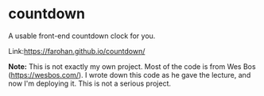 # countdown
A usable front-end countdown clock for you.

Link:https://farohan.github.io/countdown/

**Note:** This is not exactly my own project. Most of the code is from Wes Bos (https://wesbos.com/). I wrote down this code as he gave the lecture, and now I'm deploying it. This is not a serious project.
